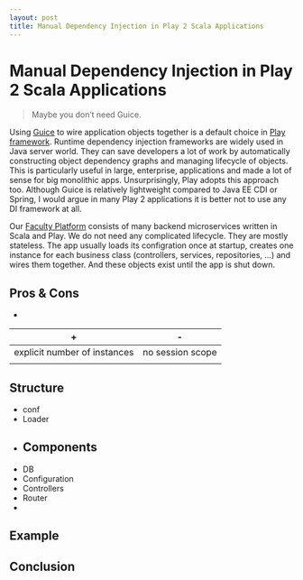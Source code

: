 ```yaml
---
layout: post
title: Manual Dependency Injection in Play 2 Scala Applications
---
```


# Manual Dependency Injection in Play 2 Scala Applications

> Maybe you don’t need Guice.

Using [Guice](https://github.com/google/guice) to wire application objects together is a default choice in [Play framework](https://www.playframework.com/). Runtime dependency injection frameworks are widely used in Java server world. They can save developers a lot of work by automatically constructing object dependency graphs and managing lifecycle of objects. This is particularly useful in large, enterprise, applications and made a lot of sense for big monolithic apps. Unsurprisingly, Play adopts this approach too. Although Guice is relatively lightweight compared to Java EE CDI or Spring, I would argue in many Play 2 applications it is better not to use any DI framework at all.

Our [Faculty Platform](https://faculty.ai/products-services/platform/) consists of many backend microservices written in Scala and Play. We do not need any complicated lifecycle. They are mostly stateless. The app usually loads its configration once at startup, creates one instance for each business class (controllers, services, repositories, ...) and wires them together. And these objects exist until the app is shut down.

## Pros & Cons

- 
| +                            | -                |
| ---------------------------- | ---------------- |
| explicit number of instances | no session scope |
|                              |                  |



## Structure

- conf
- Loader
- Components
    - 
- DB
- Configuration
- Controllers
- Router 
- 
## Example


## Conclusion
